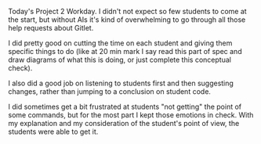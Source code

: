 Today's Project 2 Workday. I didn't not expect so few students to come at the start, but without AIs it's kind of overwhelming to go through all those help requests about Gitlet.

I did pretty good on cutting the time on each student and giving them specific things to do (like at 20 min mark I say read this part of spec and draw diagrams of what this is doing, or just complete this conceptual check).

I also did a good job on listening to students first and then suggesting changes, rather than jumping to a conclusion on student code.

I did sometimes get a bit frustrated at students "not getting" the point of some commands, but for the most part I kept those emotions in check. With my explanation and my consideration of the student's point of view, the students were able to get it.